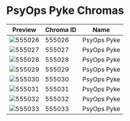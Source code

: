 # PsyOps Pyke Chromas



| Preview | Chroma ID | Name |
|---------|-----------|------|
| ![555026](https://raw.communitydragon.org/latest/plugins/rcp-be-lol-game-data/global/default/v1/champion-chroma-images/555/555026.png) | 555026 | PsyOps Pyke |
| ![555027](https://raw.communitydragon.org/latest/plugins/rcp-be-lol-game-data/global/default/v1/champion-chroma-images/555/555027.png) | 555027 | PsyOps Pyke |
| ![555028](https://raw.communitydragon.org/latest/plugins/rcp-be-lol-game-data/global/default/v1/champion-chroma-images/555/555028.png) | 555028 | PsyOps Pyke |
| ![555029](https://raw.communitydragon.org/latest/plugins/rcp-be-lol-game-data/global/default/v1/champion-chroma-images/555/555029.png) | 555029 | PsyOps Pyke |
| ![555030](https://raw.communitydragon.org/latest/plugins/rcp-be-lol-game-data/global/default/v1/champion-chroma-images/555/555030.png) | 555030 | PsyOps Pyke |
| ![555031](https://raw.communitydragon.org/latest/plugins/rcp-be-lol-game-data/global/default/v1/champion-chroma-images/555/555031.png) | 555031 | PsyOps Pyke |
| ![555032](https://raw.communitydragon.org/latest/plugins/rcp-be-lol-game-data/global/default/v1/champion-chroma-images/555/555032.png) | 555032 | PsyOps Pyke |
| ![555033](https://raw.communitydragon.org/latest/plugins/rcp-be-lol-game-data/global/default/v1/champion-chroma-images/555/555033.png) | 555033 | PsyOps Pyke |